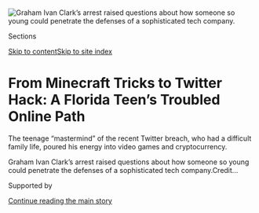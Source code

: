 <div id="app">

<div>

<div>

<div>

</div>

<div data-aria-hidden="false">

<div id="site-content" data-role="main">

<div>

<div class="css-1aor85t" style="opacity:0.000000001;z-index:-1;visibility:hidden">

<div class="css-1hqnpie">

<div class="css-epjblv">

<span class="css-17xtcya">[Technology](/section/technology)</span><span class="css-x15j1o">|</span><span class="css-fwqvlz">From
Minecraft Tricks to Twitter Hack: A Florida Teen’s Troubled Online
Path</span>

</div>

<div class="css-k008qs">

<div class="css-1iwv8en">

<span class="css-18z7m18"></span>

<div>

</div>

</div>

<span class="css-1n6z4y">https://nyti.ms/30n2H58</span>

<div class="css-1705lsu">

<div class="css-4xjgmj">

<div class="css-4skfbu" data-role="toolbar" data-aria-label="Social Media Share buttons, Save button, and Comments Panel with current comment count" data-testid="share-tools">

  - 
  - 
  - 
  - 
    
    <div class="css-6n7j50">
    
    </div>

  - 
  - 

</div>

</div>

</div>

</div>

</div>

</div>

<div id="NYT_TOP_BANNER_REGION" class="css-11qgg8s">

</div>

<div id="fullBleedHeaderContent">

<div class="css-n4ws9g">

![<span class="css-16f3y1r e13ogyst0" data-aria-hidden="true">Graham
Ivan Clark’s arrest raised questions about how someone so young could
penetrate the defenses of a sophisticated tech
company.</span>](https://static01.graylady3jvrrxbe.onion/images/2020/08/02/business/02twitterteen-clark-copy/02twitterteen-clark-copy-articleLarge.jpg?quality=75&auto=webp&disable=upscale)

</div>

<div class="css-3z92zw">

<div class="css-6cn7ki">

<div class="NYTAppHideMasthead css-1bcu9v6 e1suatyy0">

<div class="section css-1o1qe8k e1suatyy2">

<div class="css-cu5p7t er09x8g0">

<div class="css-6n7j50">

</div>

<span class="css-1dv1kvn">Sections</span>

[Skip to content](#site-content)[Skip to site
index](#site-index)

</div>

<div class="css-10698na e1huz5gh0">

</div>

</div>

</div>

<div class="css-1sojcmr ehdk2mb0">

# From Minecraft Tricks to Twitter Hack: A Florida Teen’s Troubled Online Path

</div>

The teenage “mastermind” of the recent Twitter breach, who had a
difficult family life, poured his energy into video games and
cryptocurrency.

</div>

</div>

<div class="css-nwzfg5 e1gnum310">

<span class="css-1f9pvn2 technology">Graham Ivan Clark’s arrest raised
questions about how someone so young could penetrate the defenses of a
sophisticated tech
company.</span><span class="css-cnj6d5 e1z0qqy90" itemprop="copyrightHolder"><span class="css-1ly73wi e1tej78p0">Credit...</span><span><span></span></span></span>

</div>

<div id="sponsor-wrapper" class="css-1hyfx7x">

<div id="sponsor-slug" class="css-19vbshk">

Supported by

</div>

[Continue reading the main
story](#after-sponsor)

<div id="sponsor" class="ad sponsor-wrapper" style="text-align:center;height:100%;display:block">

</div>

<div id="after-sponsor">

</div>

</div>

<div class="css-1wx1auc e1gnum311">

<div class="css-18e8msd">

<div class="css-vp77d3 epjyd6m0">

<div class="css-1baulvz">

By [<span class="css-1baulvz" itemprop="name">Nathaniel
Popper</span>](https://www.nytimes3xbfgragh.onion/by/nathaniel-popper),
[<span class="css-1baulvz" itemprop="name">Kate
Conger</span>](https://www.nytimes3xbfgragh.onion/by/kate-conger) and
[<span class="css-1baulvz last-byline" itemprop="name">Kellen
Browning</span>](https://www.nytimes3xbfgragh.onion/by/kellen-browning)

</div>

</div>

  - 
    
    <div class="css-ld3wwf e16638kd2">
    
    Aug. 2,
    2020
    
    </div>

  - 
    
    <div class="css-4xjgmj">
    
    <div class="css-d8bdto" data-role="toolbar" data-aria-label="Social Media Share buttons, Save button, and Comments Panel with current comment count" data-testid="share-tools">
    
      - 
      - 
      - 
      - 
        
        <div class="css-6n7j50">
        
        </div>
    
      - 
      - 
    
    </div>
    
    </div>

</div>

</div>

</div>

<div class="section meteredContent css-1r7ky0e" name="articleBody" itemprop="articleBody">

<div class="css-1fanzo5 StoryBodyCompanionColumn">

<div class="css-53u6y8">

For Graham Ivan Clark, the online mischief-making started early.

By the age of 10, he was playing the video game Minecraft, in part to
escape what he told friends was an unhappy home life. In Minecraft, he
became known as an adept scammer with an explosive temper who cheated
people out of their money, several friends said.

At 15, he joined an online hackers’ forum. By 16, he had gravitated to
the world of Bitcoin, appearing to involve himself in a theft of
$856,000 of the cryptocurrency, though he was never charged for it,
social media and legal records show. On Instagram posts afterward, he
showed up with designer sneakers and a bling-encrusted Rolex.

The teenager’s digital misbehavior ended on Friday when [the police
arrested
him](https://www.nytimes3xbfgragh.onion/2020/07/31/technology/twitter-hack-arrest.html)
at a Tampa, Fla., apartment. Florida prosecutors said Mr. Clark, now 17,
was the “mastermind” of a [prominent hack last
month](https://www.nytimes3xbfgragh.onion/2020/07/17/technology/twitter-hackers-interview.html),
accusing him of tricking his way into Twitter’s systems and [taking over
the
accounts](https://www.nytimes3xbfgragh.onion/2020/07/15/technology/twitter-hack-bill-gates-elon-musk.html)
of some of the world’s most famous people, including Barack Obama, Kanye
West and Jeff Bezos.

His arrest raised questions about how someone so young could penetrate
the defenses of what was supposedly one of Silicon Valley’s most
sophisticated technology companies. Mr. Clark, who prosecutors said
worked with at least two others to hack
[Twitter](https://www.nytimes3xbfgragh.onion/2020/08/03/technology/ftc-twitter-privacy-violations.html)
but was the leader, is being charged as an adult with 30 felonies.

</div>

</div>

<div class="css-1fanzo5 StoryBodyCompanionColumn">

<div class="css-53u6y8">

Millions of teenagers play the same video games and interact in the same
online forums as Mr. Clark. But what emerges in interviews with more
than a dozen people who know him, along with legal documents, online
forensic work and social media archives, is a picture of a youth who had
a strained relationship with his family and who spent much of his life
online becoming skilled at convincing people to give him money, photos
and information.

“He scammed me for a little bit of money when I was just a kid,” said
Colby Meeds, 19, a Minecraft player who said Mr. Clark stole $50 from
him in 2016 by offering to sell him a digital cape for a Minecraft
character but not delivering it.

</div>

</div>

<div class="css-79elbk" data-testid="photoviewer-wrapper">

<div class="css-z3e15g" data-testid="photoviewer-wrapper-hidden">

</div>

<div class="css-1a48zt4 ehw59r15" data-testid="photoviewer-children">

![<span class="css-16f3y1r e13ogyst0" data-aria-hidden="true">The
Twitter hackers asked for Bitcoin to be sent to them via dozens of
high-profile
accounts.</span>](https://static01.graylady3jvrrxbe.onion/images/2020/08/03/business/03twitterteen-3/merlin_174606657_99a08768-0e18-4af8-afd1-a79cbbedd123-articleLarge.jpg?quality=75&auto=webp&disable=upscale)

</div>

</div>

<div class="css-1fanzo5 StoryBodyCompanionColumn">

<div class="css-53u6y8">

Reached via a brief video call on Sunday from the Hillsborough County
Jail in Tampa, Mr. Clark appeared in a black sleeveless shirt, his hair
tumbling into his eyes. “What are your questions?” he asked, before
pushing back his chair and hanging up. He is scheduled for a virtual
court appearance on Tuesday.

Mr. Clark and his sister grew up in Tampa with their mother, Emiliya
Clark, a Russian immigrant who holds certifications to work as a
facialist and as a real estate broker. Reached at her home, his mother
declined to comment. His father lives in Indiana, according to public
documents; he did not return a request for comment. His parents divorced
when he was 7.

</div>

</div>

<div class="css-1fanzo5 StoryBodyCompanionColumn">

<div class="css-53u6y8">

Mr. Clark doted on his dog and didn’t like school or have many friends,
said James Xio, who met Mr. Clark online several years ago. He had a
habit of moving between emotional extremes, flying off the handle over
small transgressions, Mr. Xio said.

“He’d get mad mad,” said Mr. Xio, 18. “He had a thin patience.”

Abishek Patel, 19, who played Minecraft with Mr. Clark, defended him.
“He has a good heart and always looks out for the people who he cares
about,” he said.

In 2016, Mr. Clark set up a YouTube channel, according to the social
media monitoring firm SocialBlade. He built an audience of thousands of
fans and became known for playing a violent version of Minecraft called
Hardcore Factions, under user names like “Open” and “OpenHCF.”

But he became even better known for taking money from other Minecraft
players. People can pay for upgrades with the game, like accessories for
their characters.

One tactic used by Mr. Clark was appearing to sell desirable user names
for Minecraft and then not actually providing the buyer with that user
name. He also offered to sell the capes for Minecraft characters, but
sometimes vanished after other players sent him
money.

</div>

</div>

<div class="css-79elbk" data-testid="photoviewer-wrapper">

<div class="css-z3e15g" data-testid="photoviewer-wrapper-hidden">

</div>

<div class="css-1a48zt4 ehw59r15" data-testid="photoviewer-children">

<div class="css-1xdhyk6 erfvjey0">

<span class="css-1ly73wi e1tej78p0">Image</span>

<div class="css-zjzyr8">

<div data-testid="lazyimage-container" style="height:488.48888888888894px">

</div>

</div>

</div>

<span class="css-16f3y1r e13ogyst0" data-aria-hidden="true">Some of the
online profiles tied to Mr. Clark that were banned because of his online
behavior.</span>

</div>

</div>

<div class="css-1fanzo5 StoryBodyCompanionColumn">

<div class="css-53u6y8">

Mr. Clark once offered to sell his own Minecraft user name, “Open,” said
Nick Jerome, 21, a student at Christopher Newport University in
Virginia. The two messaged over Skype and Mr. Jerome, who was then 17,
said he sent about $100 for the user name because he thought it was
cool. Then Mr. Clark blocked him.

</div>

</div>

<div class="css-1fanzo5 StoryBodyCompanionColumn">

<div class="css-53u6y8">

“I was just kind of a dumb teenager, and looking back, there’s no way I
should have ever done this,” Mr. Jerome said. “Why should I ever have
trusted this dude?”

In late 2016 and early 2017, other Minecraft players produced videos on
YouTube [describing](https://www.youtube.com/watch?v=CvrPXbk-BXw) how
they had lost money or faced online attacks after brushes with Mr.
Clark’s alias “Open.” In some of those videos, Mr. Clark, who can be
heard using racist and sexist epithets, also talked about being home
schooled while making $5,000 a month from his Minecraft activities.

Mr. Clark’s real identity rarely showed up online. At one point, he
revealed his face and gaming setup online, and some players called him
Graham. His name was also mentioned in [a 2017 Twitter
post](https://twitter.com/opengrahamclark/status/848014008632344576).

Mr. Clark’s interests soon expanded to the video game
[Fortnite](https://www.nytimes3xbfgragh.onion/2018/07/25/arts/what-is-fortnite-battle-royale-nyt.html)
and the lucrative world of cryptocurrencies. He joined an online forum
for hackers, known as OGUsers, and used the screen name Graham$. His
OGUsers account was registered from the same internet protocol address
in Tampa that had been attached to his Minecraft accounts, according to
research done for The Times by the online forensics firm Echosec.

Mr. Clark described himself on OGUsers as a “full time crypto trader
dropout” and said he was “focused on just making money all around for
everyone.” Graham$ was later banned from the community, according to
posts uncovered by Echosec, after the moderators said he failed to pay
Bitcoin to another user who had already sent him money to complete a
transaction.

</div>

</div>

<div class="css-79elbk" data-testid="photoviewer-wrapper">

<div class="css-z3e15g" data-testid="photoviewer-wrapper-hidden">

</div>

<div class="css-1a48zt4 ehw59r15" data-testid="photoviewer-children">

<div class="css-1xdhyk6 erfvjey0">

<span class="css-1ly73wi e1tej78p0">Image</span>

<div class="css-zjzyr8">

<div data-testid="lazyimage-container" style="height:257.77777777777777px">

</div>

</div>

</div>

<span class="css-16f3y1r e13ogyst0" data-aria-hidden="true">Mr. Clark’s
online misbehavior ended on Friday when police arrested him at his
apartment in Tampa,
Fla.</span><span class="css-cnj6d5 e1z0qqy90" itemprop="copyrightHolder"><span class="css-1ly73wi e1tej78p0">Credit...</span><span>Octavio
Jones for The New York Times</span></span>

</div>

</div>

<div class="css-1fanzo5 StoryBodyCompanionColumn">

<div class="css-53u6y8">

Still, Mr. Clark had already harnessed OGUsers to find his way into a
hacker community known for taking over people’s phone numbers to access
all of the online accounts attached to the numbers, an [attack known as
SIM
swapping](https://www.nytimes3xbfgragh.onion/2017/08/21/business/dealbook/phone-hack-bitcoin-virtual-currency.html).
The main goal was to drain victims’ cryptocurrency accounts.

</div>

</div>

<div class="css-1fanzo5 StoryBodyCompanionColumn">

<div class="css-53u6y8">

In 2019, hackers remotely seized control of the phone of Gregg Bennett,
a tech investor in the Seattle area. Within a few minutes, they had
secured Mr. Bennett’s online accounts, including his Amazon and email
accounts, as well as 164 Bitcoins that were worth $856,000 at the time
and would be worth $1.8 million today.

Mr. Bennett soon received an extortion note, which he shared with The
Times. It was signed by Scrim, another of Mr. Clark’s online aliases,
according to several of his online friends.

“We just want the remainder of the funds in the Bittrex,” Scrim wrote,
referring to the Bitcoin exchange from which the coins had been taken.
“We are always one step ahead and this is your easiest option.”

In April, the Secret Service seized 100 Bitcoins from Mr. Clark,
according to government forfeiture documents. A few weeks later, Mr.
Bennett received a letter from the Secret Service saying they had
recovered 100 of his Bitcoins, citing the same code that was assigned to
the coins seized from Mr. Clark.

It is unclear whether other people were involved in the incident or what
happened to the remaining 64 Bitcoins.

Mr. Bennett said in an interview that a Secret Service agent told him
that the person with the stolen Bitcoins was not arrested because he was
a minor. The Secret Service did not respond to a request for comment.

By then, Mr. Clark was living in his own apartment in a Tampa condo
complex. He had an expensive gaming setup, a balcony and a view of a
grassy park, according to friends and social media posts.

</div>

</div>

<div class="css-1fanzo5 StoryBodyCompanionColumn">

<div class="css-53u6y8">

Two neighbors said that Mr. Clark kept to himself, coming and going at
unusual hours and driving a white BMW 3 Series.

On an Instagram account that has since been taken down, @error, Mr.
Clark also shared videos of himself swaying to rap music in designer
sneakers. He was given a shout-out on Instagram by a jeweler to the
hip-hop elite, with a picture showing that Mr. Clark, as @error, had
purchased a gem-encrusted Rolex.

Mr. Xio, who became close friends with Mr. Clark, said the April run-in
with the Secret Service shook Mr. Clark.

“He knew he was given a second chance,” Mr. Xio said. “And he wanted to
work on being as legit as possible.”

But less than two weeks after the Secret Service seizure, prosecutors
said Mr. Clark began working to get inside Twitter. According to a
government affidavit, Mr. Clark convinced a “Twitter employee that he
was a co-worker in the IT department and had the employee provide
credentials to access the customer service portal.”

For help, Mr. Clark found accomplices on OGUsers, according to the
charging documents. The accomplices offered to broker the sale of
Twitter accounts that had cool user names, like @w, while Mr. Clark
would enter Twitter’s systems and change ownership of the accounts,
according to the filings and accounts from the
accomplices.

</div>

</div>

<div class="css-79elbk" data-testid="photoviewer-wrapper">

<div class="css-z3e15g" data-testid="photoviewer-wrapper-hidden">

</div>

<div class="css-1a48zt4 ehw59r15" data-testid="photoviewer-children">

<div class="css-1xdhyk6 erfvjey0">

<span class="css-1ly73wi e1tej78p0">Image</span>

<div class="css-zjzyr8">

<div data-testid="lazyimage-container" style="height:257.77777777777777px">

</div>

</div>

</div>

<span class="css-16f3y1r e13ogyst0" data-aria-hidden="true">The Twitter
hack unfolded on July 15. For help, Mr. Clark found accomplices on
OGUsers, legal filings
said.</span><span class="css-cnj6d5 e1z0qqy90" itemprop="copyrightHolder"><span class="css-1ly73wi e1tej78p0">Credit...</span><span>Jim
Wilson/The New York Times</span></span>

</div>

</div>

<div class="css-1fanzo5 StoryBodyCompanionColumn">

<div class="css-53u6y8">

The hack unfolded on July 15. A few days later, one accomplice, who went
by the name “lol,” [told The
Times](https://www.nytimes3xbfgragh.onion/2020/07/17/technology/twitter-hackers-interview.html)
that the person they knew as the mastermind began cheating the customers
who wanted to covertly buy the Twitter accounts. The hacker took the
money and handed over the account, but then quickly reclaimed it by
using his access to Twitter’s systems to boot out the client. It was
reminiscent of what Mr. Clark had done earlier on Minecraft.

</div>

</div>

<div class="css-1fanzo5 StoryBodyCompanionColumn">

<div class="css-53u6y8">

When Mr. Clark’s online acquaintances learned he had been charged with
the hack, several said they were not surprised.

“He never really seemed to care about anyone but himself,” said Connor
Belcher, a gamer known as @iMakeMcVidz who had previously teamed up on a
separate YouTube channel with Mr. Clark before becoming one of his
online critics.

Susan Jacobson contributed reporting from Tampa, Fla. Sheelagh McNeil
and Jack Begg contributed research.

</div>

</div>

<div>

</div>

</div>

<div>

</div>

<div>

</div>

<div>

</div>

<div>

<div id="bottom-wrapper" class="css-1ede5it">

<div id="bottom-slug" class="css-l9onyx">

Advertisement

</div>

[Continue reading the main
story](#after-bottom)

<div id="bottom" class="ad bottom-wrapper" style="text-align:center;height:100%;display:block;min-height:90px">

</div>

<div id="after-bottom">

</div>

</div>

</div>

</div>

</div>

## Site Index

<div>

</div>

## Site Information Navigation

  - [© <span>2020</span> <span>The New York Times
    Company</span>](https://help.nytimes3xbfgragh.onion/hc/en-us/articles/115014792127-Copyright-notice)

<!-- end list -->

  - [NYTCo](https://www.nytco.com/)
  - [Contact
    Us](https://help.nytimes3xbfgragh.onion/hc/en-us/articles/115015385887-Contact-Us)
  - [Work with us](https://www.nytco.com/careers/)
  - [Advertise](https://nytmediakit.com/)
  - [T Brand Studio](http://www.tbrandstudio.com/)
  - [Your Ad
    Choices](https://www.nytimes3xbfgragh.onion/privacy/cookie-policy#how-do-i-manage-trackers)
  - [Privacy](https://www.nytimes3xbfgragh.onion/privacy)
  - [Terms of
    Service](https://help.nytimes3xbfgragh.onion/hc/en-us/articles/115014893428-Terms-of-service)
  - [Terms of
    Sale](https://help.nytimes3xbfgragh.onion/hc/en-us/articles/115014893968-Terms-of-sale)
  - [Site
    Map](https://spiderbites.nytimes3xbfgragh.onion)
  - [Help](https://help.nytimes3xbfgragh.onion/hc/en-us)
  - [Subscriptions](https://www.nytimes3xbfgragh.onion/subscription?campaignId=37WXW)

</div>

</div>

</div>

</div>
